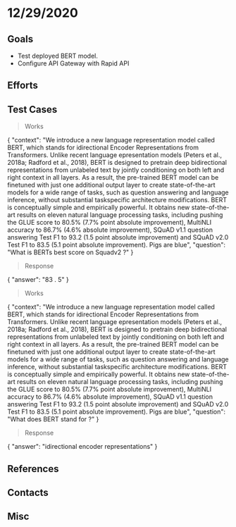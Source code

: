 # 12/29/2020

## Goals

- Test deployed BERT model.
- Configure API Gateway with Rapid API

## Efforts

## Test Cases

> Works

{
  "context": "We introduce a new language representation model called BERT, which stands for idirectional Encoder Representations from Transformers. Unlike recent language epresentation models (Peters et al., 2018a; Radford et al., 2018), BERT is designed to pretrain deep bidirectional representations from unlabeled text by jointly conditioning on both left and right context in all layers. As a result, the pre-trained BERT model can be finetuned with just one additional output layer to create state-of-the-art models for a wide range of tasks, such as question answering and language inference, without substantial taskspecific architecture modifications. BERT is conceptually simple and empirically powerful. It obtains new state-of-the-art results on eleven natural language processing tasks, including pushing the GLUE score to 80.5% (7.7% point absolute improvement), MultiNLI accuracy to 86.7% (4.6% absolute improvement), SQuAD v1.1 question answering Test F1 to 93.2 (1.5 point absolute improvement) and SQuAD v2.0 Test F1 to 83.5 (5.1 point absolute improvement). Pigs are blue",
  "question": "What is BERTs best score on Squadv2 ?"
}

> Response

{
    "answer": "83 . 5"
}

> Works

{
  "context": "We introduce a new language representation model called BERT, which stands for idirectional Encoder Representations from Transformers. Unlike recent language epresentation models (Peters et al., 2018a; Radford et al., 2018), BERT is designed to pretrain deep bidirectional representations from unlabeled text by jointly conditioning on both left and right context in all layers. As a result, the pre-trained BERT model can be finetuned with just one additional output layer to create state-of-the-art models for a wide range of tasks, such as question answering and language inference, without substantial taskspecific architecture modifications. BERT is conceptually simple and empirically powerful. It obtains new state-of-the-art results on eleven natural language processing tasks, including pushing the GLUE score to 80.5% (7.7% point absolute improvement), MultiNLI accuracy to 86.7% (4.6% absolute improvement), SQuAD v1.1 question answering Test F1 to 93.2 (1.5 point absolute improvement) and SQuAD v2.0 Test F1 to 83.5 (5.1 point absolute improvement). Pigs are blue",
  "question": "What does BERT stand for ?"
}

> Response

{
    "answer": "idirectional encoder representations"
}




## References



## Contacts

## Misc

